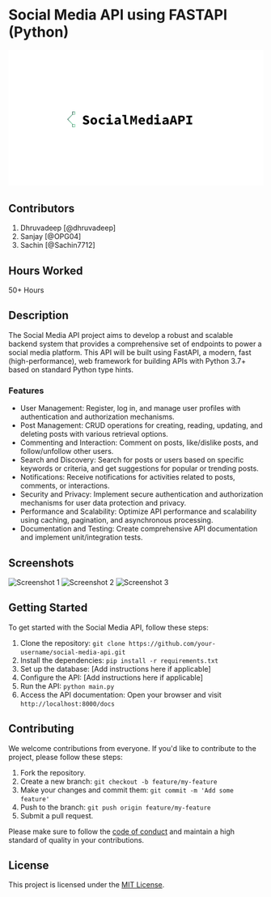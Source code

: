 <h1>Social Media API using FASTAPI (Python)</h1>

<img src="https://raw.githubusercontent.com/dhruvadeep/SocialMedia-API/main/logo.png" alt="Social Media API">

<h2>Contributors</h2>
<ol>
  <li>Dhruvadeep [@dhruvadeep]</li>
  <li>Sanjay [@OPG04]</li>
  <li>Sachin [@Sachin7712]</li>
</ol>

<h2>Hours Worked</h2>
<p>50+ Hours</p>

<h2>Description</h2>
<p>The Social Media API project aims to develop a robust and scalable backend system that provides a comprehensive set of endpoints to power a social media platform. This API will be built using FastAPI, a modern, fast (high-performance), web framework for building APIs with Python 3.7+ based on standard Python type hints.</p>

<h3>Features</h3>
<ul>
  <li>User Management: Register, log in, and manage user profiles with authentication and authorization mechanisms.</li>
  <li>Post Management: CRUD operations for creating, reading, updating, and deleting posts with various retrieval options.</li>
  <li>Commenting and Interaction: Comment on posts, like/dislike posts, and follow/unfollow other users.</li>
  <li>Search and Discovery: Search for posts or users based on specific keywords or criteria, and get suggestions for popular or trending posts.</li>
  <li>Notifications: Receive notifications for activities related to posts, comments, or interactions.</li>
  <li>Security and Privacy: Implement secure authentication and authorization mechanisms for user data protection and privacy.</li>
  <li>Performance and Scalability: Optimize API performance and scalability using caching, pagination, and asynchronous processing.</li>
  <li>Documentation and Testing: Create comprehensive API documentation and implement unit/integration tests.</li>
</ul>

<h2>Screenshots</h2>
<img src="https://example.com/screenshot1.png" alt="Screenshot 1">
<img src="https://example.com/screenshot2.png" alt="Screenshot 2">
<img src="https://example.com/screenshot3.png" alt="Screenshot 3">

<h2>Getting Started</h2>
<p>To get started with the Social Media API, follow these steps:</p>
<ol>
  <li>Clone the repository: <code>git clone https://github.com/your-username/social-media-api.git</code></li>
  <li>Install the dependencies: <code>pip install -r requirements.txt</code></li>
  <li>Set up the database: [Add instructions here if applicable]</li>
  <li>Configure the API: [Add instructions here if applicable]</li>
  <li>Run the API: <code>python main.py</code></li>
  <li>Access the API documentation: Open your browser and visit <code>http://localhost:8000/docs</code></li>
</ol>

<h2>Contributing</h2>
<p>We welcome contributions from everyone. If you'd like to contribute to the project, please follow these steps:</p>
<ol>
  <li>Fork the repository.</li>
  <li>Create a new branch: <code>git checkout -b feature/my-feature</code></li>
  <li>Make your changes and commit them: <code>git commit -m 'Add some feature'</code></li>
  <li>Push to the branch: <code>git push origin feature/my-feature</code></li>
  <li>Submit a pull request.</li>
</ol>

<p>Please make sure to follow the <a href="https://example.com/code-of-conduct">code of conduct</a> and maintain a high standard of quality in your contributions.</p>

<h2>License</h2>
<p>This project is licensed under the <a href="https://example.com/license">MIT License</a>.</p>
